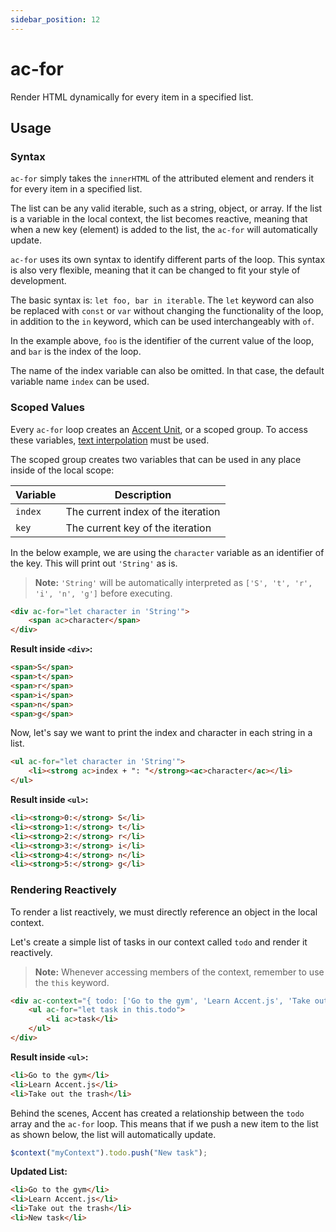 ```yaml
---
sidebar_position: 12
---
```


# ac-for

Render HTML dynamically for every item in a specified list.

## Usage

### Syntax

`ac-for` simply takes the `innerHTML` of the attributed element and renders it for every item in a specified list. 

The list can be any valid iterable, such as a string, object, or array. If the list is a variable in the local context, the list becomes reactive, meaning that when a new key (element) is added to the list, the `ac-for` will automatically update. 


`ac-for` uses its own syntax to identify different parts of the loop. This syntax is also very flexible, meaning that it can be changed to fit your style of development. 

The basic syntax is: `let foo, bar in iterable`. The `let` keyword can also be replaced with `const` or `var` without changing the functionality of the loop, in addition to the `in` keyword, which can be used interchangeably with `of`. 

In the example above, `foo` is the identifier of the current value of the loop, and `bar` is the index of the loop.

The name of the index variable can also be omitted. In that case, the default variable name `index` can be used.

### Scoped Values

Every `ac-for` loop creates an [Accent Unit](/docs/renderer/units), or a scoped group. To access these variables, [text interpolation](/docs/renderer/text-interpolation) must be used. 

The scoped group creates two variables that can be used in any place inside of the local scope: 

| Variable   | Description                                                            |
| ---------- | ---------------------------------------------------------------------- |
| `index`    | The current index of the iteration                                     |
| `key`      | The current key of the iteration                                       |

In the below example, we are using the `character` variable as an identifier of the key. This will print out `'String'` as is. 

> **Note:** `'String'` will be automatically interpreted as `['S', 't', 'r', 'i', 'n', 'g']` before executing.

```html
<div ac-for="let character in 'String'">
    <span ac>character</span>
</div>
```

**Result inside `<div>`:** 

```html
<span>S</span>
<span>t</span>
<span>r</span>
<span>i</span>
<span>n</span>
<span>g</span>
```

Now, let's say we want to print the index and character in each string in a list. 

```html
<ul ac-for="let character in 'String'">
    <li><strong ac>index + ": "</strong><ac>character</ac></li>
</ul>
```

**Result inside `<ul>`:** 

```html
<li><strong>0:</strong> S</li>
<li><strong>1:</strong> t</li>
<li><strong>2:</strong> r</li>
<li><strong>3:</strong> i</li>
<li><strong>4:</strong> n</li>
<li><strong>5:</strong> g</li>
```

### Rendering Reactively 

To render a list reactively, we must directly reference an object in the local context. 

Let's create a simple list of tasks in our context called `todo` and render it reactively.

> **Note:** Whenever accessing members of the context, remember to use the `this` keyword.

```html
<div ac-context="{ todo: ['Go to the gym', 'Learn Accent.js', 'Take out the trash'] }" @id="myContext">
    <ul ac-for="let task in this.todo">
        <li ac>task</li>
    </ul>
</div>
```

**Result inside `<ul>`:** 

```html
<li>Go to the gym</li>
<li>Learn Accent.js</li>
<li>Take out the trash</li>
```

Behind the scenes, Accent has created a relationship between the `todo` array and the `ac-for` loop. This means that if we push a new item to the list as shown below, the list will automatically update. 

```js
$context("myContext").todo.push("New task");
```

**Updated List:**

```html
<li>Go to the gym</li>
<li>Learn Accent.js</li>
<li>Take out the trash</li>
<li>New task</li>
```